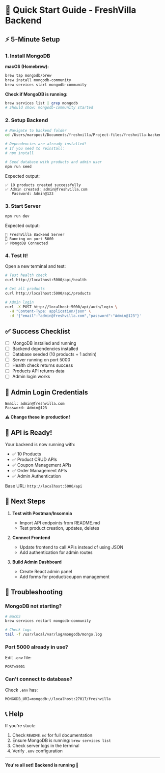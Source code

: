 # 🚀 Quick Start Guide - FreshVilla Backend

## ⚡ 5-Minute Setup

### 1. Install MongoDB

**macOS (Homebrew):**
```bash
brew tap mongodb/brew
brew install mongodb-community
brew services start mongodb-community
```

**Check if MongoDB is running:**
```bash
brew services list | grep mongodb
# Should show: mongodb-community started
```

### 2. Setup Backend

```bash
# Navigate to backend folder
cd /Users/maropost/Documents/freshvilla/Project-files/freshvilla-backend

# Dependencies are already installed!
# If you need to reinstall:
# npm install

# Seed database with products and admin user
npm run seed
```

Expected output:
```
✅ 10 products created successfully
✅ Admin created: admin@freshvilla.com
   Password: Admin@123
```

### 3. Start Server

```bash
npm run dev
```

Expected output:
```
🚀 FreshVilla Backend Server
📍 Running on port 5000
✅ MongoDB Connected
```

### 4. Test It!

Open a new terminal and test:

```bash
# Test health check
curl http://localhost:5000/api/health

# Get all products
curl http://localhost:5000/api/products

# Admin login
curl -X POST http://localhost:5000/api/auth/login \
  -H "Content-Type: application/json" \
  -d '{"email":"admin@freshvilla.com","password":"Admin@123"}'
```

## ✅ Success Checklist

- [ ] MongoDB installed and running
- [ ] Backend dependencies installed
- [ ] Database seeded (10 products + 1 admin)
- [ ] Server running on port 5000
- [ ] Health check returns success
- [ ] Products API returns data
- [ ] Admin login works

## 🎯 Admin Login Credentials

```
Email: admin@freshvilla.com
Password: Admin@123
```

**⚠️ Change these in production!**

## 📡 API is Ready!

Your backend is now running with:
- ✅ 10 Products
- ✅ Product CRUD APIs
- ✅ Coupon Management APIs
- ✅ Order Management APIs
- ✅ Admin Authentication

Base URL: `http://localhost:5000/api`

## 🔗 Next Steps

1. **Test with Postman/Insomnia**
   - Import API endpoints from README.md
   - Test product creation, updates, deletes

2. **Connect Frontend**
   - Update frontend to call APIs instead of using JSON
   - Add authentication for admin routes

3. **Build Admin Dashboard**
   - Create React admin panel
   - Add forms for product/coupon management

## 🐛 Troubleshooting

### MongoDB not starting?
```bash
# macOS
brew services restart mongodb-community

# Check logs
tail -f /usr/local/var/log/mongodb/mongo.log
```

### Port 5000 already in use?
Edit `.env` file:
```env
PORT=5001
```

### Can't connect to database?
Check `.env` has:
```env
MONGODB_URI=mongodb://localhost:27017/freshvilla
```

## 📞 Help

If you're stuck:
1. Check `README.md` for full documentation
2. Ensure MongoDB is running: `brew services list`
3. Check server logs in the terminal
4. Verify `.env` configuration

---

**You're all set! Backend is running 🎉**
